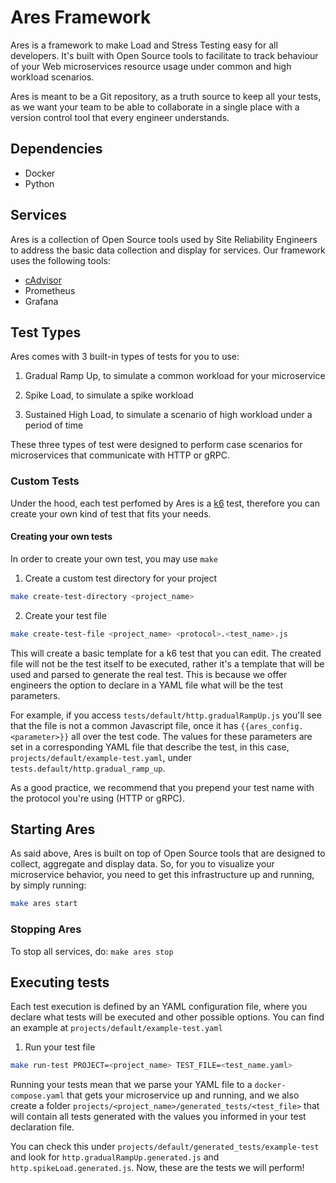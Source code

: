 # Ares Framework

Ares is a framework to make Load and Stress Testing easy for all developers. It's built with Open Source tools to facilitate to track behaviour of your Web microservices resource usage under common and high workload scenarios.

Ares is meant to be a Git repository, as a truth source to keep all your tests, as we want your team to be able to collaborate in a single place with a version control tool that every engineer understands.

## Dependencies
- Docker
- Python

## Services

Ares is a collection of Open Source tools used by Site Reliability Engineers to address the basic data collection and display for services. Our framework uses the following tools:

- [cAdvisor](https://github.com/google/cadvisor)
- Prometheus
- Grafana

## Test Types

Ares comes with 3 built-in types of tests for you to use:

1. Gradual Ramp Up, to simulate a common workload for your microservice

2. Spike Load, to simulate a spike workload

3. Sustained High Load, to simulate a scenario of high workload under a period of time

These three types of test were designed to perform case scenarios for microservices that communicate with HTTP or gRPC.

### Custom Tests

Under the hood, each test perfomed by Ares is a [k6](https://k6.io/) test, therefore you can create your own kind of test that fits your needs.

#### Creating your own tests

In order to create your own test, you may use `make`

1. Create a custom test directory for your project

```sh
make create-test-directory <project_name>
```

2. Create your test file

```sh
make create-test-file <project_name> <protocol>.<test_name>.js
```

This will create a basic template for a k6 test that you can edit. The created file will not be the test itself to be executed, rather it's a template that will be used and parsed to generate the real test. This is because we offer engineers the option to declare in a YAML file what will be the test parameters.

For example, if you access `tests/default/http.gradualRampUp.js` you'll see that the file is not a common Javascript file, once it has `{{ares_config.<parameter>}}` all over the test code. The values for these parameters are set in a corresponding YAML file that describe the test, in this case, `projects/default/example-test.yaml`, under `tests.default/http.gradual_ramp_up`.

As a good practice, we recommend that you prepend your test name with the protocol you're using (HTTP or gRPC).

## Starting Ares

As said above, Ares is built on top of Open Source tools that are designed to collect, aggregate and display data. So, for you to visualize your microservice behavior, you need to get this infrastructure up and running, by simply running:

```sh
make ares start
```

### Stopping Ares

To stop all services, do: `make ares stop`

## Executing tests

Each test execution is defined by an YAML configuration file, where you declare what tests will be executed and other possible options. You can find an example at `projects/default/example-test.yaml`

1. Run your test file

```sh
make run-test PROJECT=<project_name> TEST_FILE=<test_name.yaml>
```

Running your tests mean that we parse your YAML file to a `docker-compose.yaml` that gets your microservice up and running, and we also create a folder `projects/<project_name>/generated_tests/<test_file>` that will contain all tests generated with the values you informed in your test declaration file.

You can check this under `projects/default/generated_tests/example-test` and look for `http.gradualRampUp.generated.js` and `http.spikeLoad.generated.js`. Now, these are the tests we will perform!